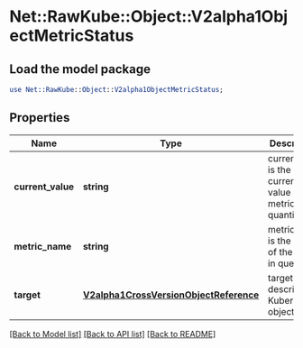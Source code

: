 # Net::RawKube::Object::V2alpha1ObjectMetricStatus

## Load the model package
```perl
use Net::RawKube::Object::V2alpha1ObjectMetricStatus;
```

## Properties
Name | Type | Description | Notes
------------ | ------------- | ------------- | -------------
**current_value** | **string** | currentValue is the current value of the metric (as a quantity). | 
**metric_name** | **string** | metricName is the name of the metric in question. | 
**target** | [**V2alpha1CrossVersionObjectReference**](V2alpha1CrossVersionObjectReference.md) | target is the described Kubernetes object. | 

[[Back to Model list]](../README.md#documentation-for-models) [[Back to API list]](../README.md#documentation-for-api-endpoints) [[Back to README]](../README.md)


